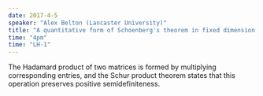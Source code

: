 ```yaml
---
date: 2017-4-5
speaker: "Alex Belton (Lancaster University)"
title: "A quantitative form of Schoenberg's theorem in fixed dimension (Joint work with D. Guillot, A. Khare and M. Putinar)"
time: "4pm" 
time: "LH-1"
---
```

The Hadamard product of two matrices is formed by multiplying corresponding entries, and the Schur product theorem states that this operation preserves positive semidefiniteness.
